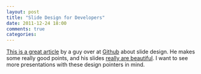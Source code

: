 ```yaml
---
layout: post
title: "Slide Design for Developers"
date: 2011-12-24 18:00
comments: true
categories:
---
```


[This is a great article][1] by a guy over at [Github][3] about slide design.  He
makes some really good points, and his slides [really are beautiful][2].  I
want to see more presentations with these design pointers in mind.

[1]: http://mycm.us/12
[2]: http://mycm.us/13
[3]: http://mycm.us/github
